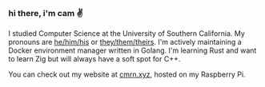 ### hi there, i'm cam ✌

I studied Computer Science at the University of Southern California. My pronouns are [he/him/his](https://pronoun.is/he/.../himself) or [they/them/theirs](https://pronoun.is/they/.../themselves).
I'm actively maintaining a Docker environment manager written in Golang. I'm learning Rust and want to learn Zig but will
always have a soft spot for C++.

You can check out my website at [cmrn.xyz](https://cmrn.xyz), hosted on my Raspberry Pi.



<!--
**camerondurham/camerondurham** is a ✨ _special_ ✨ repository because its `README.md` (this file) appears on your GitHub profile.

<a href="https://github.com/anuraghazra/github-readme-stats">
  <img align="left" src="https://github-readme-stats.vercel.app/api/top-langs/?username=camerondurham&hide=php,html&langs_count=5&layout=compact&theme=dark" />
</a>

-->
